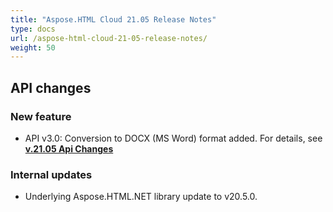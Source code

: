 ```yaml
---
title: "Aspose.HTML Cloud 21.05 Release Notes"
type: docs
url: /aspose-html-cloud-21-05-release-notes/
weight: 50
---
```


## **API changes**

### **New feature**
- API v3.0: Conversion to DOCX (MS Word) format added. For details, see [**v.21.05 Api Changes**](21-05-api-changes/_index.md) 

  

### **Internal updates**
- Underlying Aspose.HTML.NET library update to v20.5.0. 

